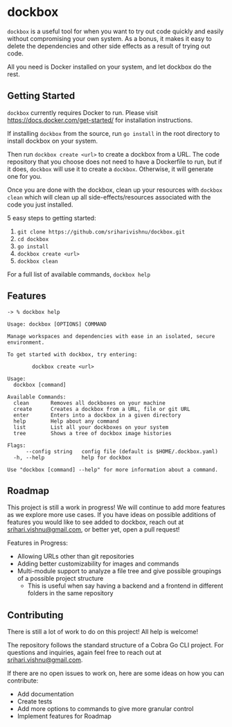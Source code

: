 # dockbox

`dockbox` is a useful tool for when you want to try out code quickly and easily without compromising your own system. As a bonus, it makes it easy to delete the dependencies and other side effects as a result of trying out code.

All you need is Docker installed on your system, and let dockbox do the rest.

## Getting Started

`dockbox` currently requires Docker to run. Please visit https://docs.docker.com/get-started/ for installation instructions.

If installing `dockbox` from the source, run `go install` in the root directory to install dockbox on your system.

Then run `dockbox create <url>` to create a dockbox from a URL. The code repository that you choose does not need to have a Dockerfile to run, but if it does, `dockbox` will use it to create a `dockbox`. Otherwise, it will generate one for you.

Once you are done with the dockbox, clean up your resources with `dockbox clean` which will clean up all side-effects/resources associated with the code you just installed.

5 easy steps to getting started:

1. `git clone https://github.com/sriharivishnu/dockbox.git`
2. `cd dockbox`
3. `go install`
4. `dockbox create <url>`
5. `dockbox clean`

For a full list of available commands, `dockbox help`

## Features

```
-> % dockbox help

Usage: dockbox [OPTIONS] COMMAND

Manage workspaces and dependencies with ease in an isolated, secure environment.

To get started with dockbox, try entering:

        dockbox create <url>

Usage:
  dockbox [command]

Available Commands:
  clean       Removes all dockboxes on your machine
  create      Creates a dockbox from a URL, file or git URL
  enter       Enters into a dockbox in a given directory
  help        Help about any command
  list        List all your dockboxes on your system
  tree        Shows a tree of dockbox image histories

Flags:
      --config string   config file (default is $HOME/.dockbox.yaml)
  -h, --help            help for dockbox

Use "dockbox [command] --help" for more information about a command.
```

## Roadmap

This project is still a work in progress! We will continue to add more features as we explore more use cases. If you have ideas on possible additions of features you would like to see added to dockbox, reach out at srihari.vishnu@gmail.com, or better yet, open a pull request!

Features in Progress:

- Allowing URLs other than git repositories
- Adding better customizability for images and commands
- Multi-module support to analyze a file tree and give possible groupings of a possible project structure
  - This is useful when say having a backend and a frontend in different folders in the same repository

## Contributing

There is still a lot of work to do on this project! All help is welcome!

The repository follows the standard structure of a Cobra Go CLI project. For questions and inquiries, again feel free to reach out at srihari.vishnu@gmail.com.

If there are no open issues to work on, here are some ideas on how you can contribute:

- Add documentation
- Create tests
- Add more options to commands to give more granular control
- Implement features for Roadmap
